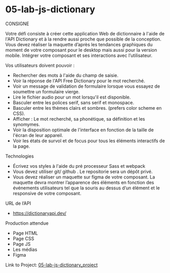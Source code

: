 # 05-lab-js-dictionary

CONSIGNE

Votre défi consiste à créer cette application Web de dictionnaire à l'aide de l'API Dictionary et à la rendre aussi proche que possible de la conception.
Vous devez réaliser la maquette d’après les tendances graphiques du moment de votre composant pour le
desktop mais aussi pour la version mobile.
Intégrer votre composant et ses interactions avec l’utilisateur.

Vos utilisateurs doivent pouvoir :
- Rechercher des mots à l'aide du champ de saisie.
- Voir la réponse de l'API Free Dictionary pour le mot recherché.
- Voir un message de validation de formulaire lorsque vous essayez de soumettre un formulaire vierge.
- Lire le fichier audio pour un mot lorsqu'il est disponible.
- Basculer entre les polices serif, sans serif et monospace.
- Basculer entre les thèmes clairs et sombres. (prefers color scheme en CSS).
- Afficher : Le mot recherché, sa phonétique, sa définition et les synomymes.
- Voir la disposition optimale de l'interface en fonction de la taille de l'écran de leur appareil.
- Voir les états de survol et de focus pour tous les éléments interactifs de la page.

Technologies
- Écrivez vos styles à l'aide du pré processeur Sass et webpack
- Vous devez utiliser git/ github . Le repositorie sera un dépôt privé.
- Vous devez réaliser un maquette sur figma de votre composant. La maquette devra montrer l’apparence des éléments
en fonction des événements utilisateurs tel que la souris au dessus d’un élément et le responsive de votre composant.

URL de l’API
- https://dictionaryapi.dev/

Production attendue
- Page HTML
- Page CSS
- Page JS
- Les médias
- Figma

Link to Project: <a href="https://github.com/JoeWebDev70/05-lab-js-dictionary_project">05-lab-js-dictionary_project</a>

